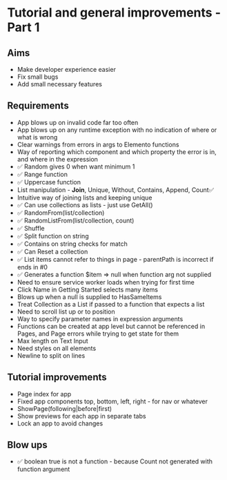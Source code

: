 Tutorial and general improvements - Part 1
==========================================

Aims
----

- Make developer experience easier
- Fix small bugs
- Add small necessary features

Requirements
------------

- App blows up on invalid code far too often
- App blows up on any runtime exception with no indication of where or what is wrong
- Clear warnings from errors in args to Elemento functions
- Way of reporting which component and which property the error is in, and where in the expression
- ✅ Random gives 0 when want minimum 1
- ✅ Range function
- ✅ Uppercase function
- List manipulation - **Join**, Unique, Without, Contains, Append, Count✅ 
- Intuitive way of joining lists and keeping unique
- ✅ Can use collections as lists - just use GetAll()
- ✅ RandomFrom(list/collection)
- ✅ RandomListFrom(list/collection, count)
- ✅ Shuffle
- ✅ Split function on string
- ✅ Contains on string checks for match
- ✅ Can Reset a collection
- ✅ List items cannot refer to things in page - parentPath is incorrect if ends in #0
- ✅ Generates a function $item => null when function arg not supplied
- Need to ensure service worker loads when trying for first time
- Click Name in Getting Started selects many items
- Blows up when a null is supplied to HasSameItems
- Treat Collection as a List if passed to a function that expects a list
- Need to scroll list up or to position
- Way to specify parameter names in expression arguments
- Functions can be created at app level but cannot be referenced in Pages, and Page errors while trying to get state for them
- Max length on Text Input
- Need styles on all elements
- Newline to split on lines

Tutorial improvements
---------------------
- Page index for app
- Fixed app components top, bottom, left, right - for nav or whatever
- ShowPage(following|before|first)
- Show previews for each app in separate tabs
- Lock an app to avoid changes

Blow ups
--------

- ✅ boolean true is not a function - because Count not generated with function argument

